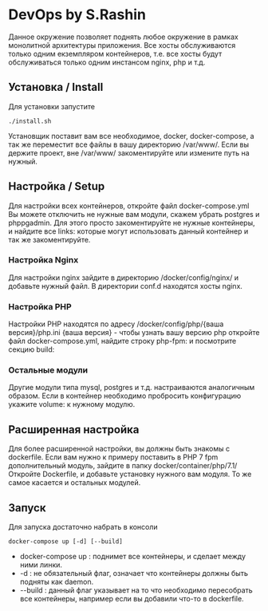 # DevOps by S.Rashin

Данное окружение позволяет поднять любое окружение в рамках монолитной архитектуры приложения.
Все хосты обслуживаются только одним екземпляром контейнеров, т.е. все хосты будут обслуживаться только одним инстансом nginx, php и т.д.

## Установка / Install
Для установки запустите
```shell
./install.sh
```
Установщик поставит вам все необходимое, docker, docker-compose, а так же переместит все файлы в вашу директорию /var/www/.
Если вы держите проект, вне /var/www/ закоментируйте или измените путь на нужный.

## Настройка / Setup
Для настройки всех контейнеров, откройте файл docker-compose.yml
Вы можете отключить не нужные вам модули, скажем убрать postgres и phppgadmin.
Для этого просто закоментируйте не нужные контейнеры, и найдите все links: которые могут использовать данный контейнер и так же закоментируйте.

### Настройка Nginx
Для настройки nginx зайдите в директорию /docker/config/nginx/ и добавьте нужный файл.
В директории conf.d находятся хосты nginx.

### Настройка PHP 
Настройки PHP находятся по адресу /docker/config/php/{ваша версия}/php.ini
{ваша версия} - чтобы узнать вашу версию php откройте файл docker-compose.yml, найдите строку php-fpm: и посмотрите секцию build:

### Остальные модули
Другие модули типа mysql, postgres и т.д. настраиваются аналогичным образом.
Если в контейнер необходимо пробросить конфигурацию укажите volume: к нужному модулю.

## Расширенная настройка
Для более расширенной настройки, вы должны быть знакомы с dockerfile.
Если вам нужно к примеру поставить в PHP 7 fpm дополнительный модуль, зайдите в папку docker/container/php/7.1/
Откройте Dockerfile, и добавьте установку нужного вам модуля.
То же самое касается и остальных модулей.

## Запуск
Для запуска достаточно набрать в консоли 
``` shell
docker-compose up [-d] [--build]
```
* docker-compose up : поднимет все контейнеры, и сделает между ними линки.
* -d : не обязательный флаг, означает что контейнеры должны быть подняты как daemon.
* --build : данный флаг указывает на то что необходимо пересобрать все контейнеры, например если вы добавили что-то в dockerfile.

